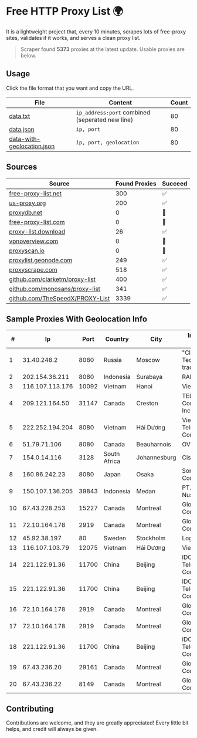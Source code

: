 
# Free HTTP Proxy List 🌍

It is a lightweight project that, every 10 minutes, scrapes lots of free-proxy sites, validates if it works, and serves a clean proxy list.


> Scraper found **5373** proxies at the latest update. Usable proxies are below.

## Usage

Click the file format that you want and copy the URL.


|File|Content|Count|
|----|-------|-----|
|[data.txt](https://raw.githubusercontent.com/themiralay/Proxy-List-World/master/data.txt)|`ip_address:port` combined (seperated new line)|80|
|[data.json](https://raw.githubusercontent.com/themiralay/Proxy-List-World/master/data.json)|`ip, port`|80|
|[data-with-geolocation.json](https://raw.githubusercontent.com/themiralay/Proxy-List-World/master/data-with-geolocation.json)|`ip, port, geolocation`|80|

## Sources

|Source|Found Proxies|Succeed|
|------|-------------|-------|
|[free-proxy-list.net](https://free-proxy-list.net)|300|✅|
|[us-proxy.org](https://www.us-proxy.org)|200|✅|
|[proxydb.net](http://proxydb.net)|0|🚫|
|[free-proxy-list.com](https://free-proxy-list.com/?page=&port=&type%5B%5D=http&type%5B%5D=https&up_time=0&search=Search)|0|🚫|
|[proxy-list.download](https://www.proxy-list.download/HTTP)|26|✅|
|[vpnoverview.com](https://vpnoverview.com/privacy/anonymous-browsing/free-proxy-servers)|0|🚫|
|[proxyscan.io](https://www.proxyscan.io)|0|🚫|
|[proxylist.geonode.com](https://proxylist.geonode.com/api/proxy-list?limit=300&page=1&sort_by=lastChecked&sort_type=desc&protocols=http,https)|249|✅|
|[proxyscrape.com](https://api.proxyscrape.com/v2/?request=displayproxies&protocol=http&timeout=10000&country=all&ssl=all&anonymity=all)|518|✅|
|[github.com/clarketm/proxy-list](https://raw.githubusercontent.com/clarketm/proxy-list/master/proxy-list-raw.txt)|400|✅|
|[github.com/monosans/proxy-list](https://raw.githubusercontent.com/monosans/proxy-list/main/proxies/http.txt)|341|✅|
|[github.com/TheSpeedX/PROXY-List](https://raw.githubusercontent.com/TheSpeedX/PROXY-List/master/http.txt)|3339|✅|


## Sample Proxies With Geolocation Info

|#|Ip|Port|Country|City|Internet Service Provider|
|-|--|----|-------|----|-------------------------|
|1|31.40.248.2|8080|Russia|Moscow|"Cloud Technologies" LLC trading as Cloud.ru|
|2|202.154.36.211|8080|Indonesia|Surabaya|RADNET-BDG|
|3|116.107.113.176|10092|Vietnam|Hanoi|Viettel Corporation|
|4|209.121.164.50|31147|Canada|Creston|TELUS Communications Inc.|
|5|222.252.194.204|8080|Vietnam|Hải Dương|VietNam Post and Telecom Corporation|
|6|51.79.71.106|8080|Canada|Beauharnois|OVH SAS|
|7|154.0.14.116|3128|South Africa|Johannesburg|Cisp IP3|
|8|160.86.242.23|8080|Japan|Osaka|Sony Network Communications Inc|
|9|150.107.136.205|39843|Indonesia|Medan|PT. Media Antar Nusa|
|10|67.43.228.253|15227|Canada|Montreal|GloboTech Communications|
|11|72.10.164.178|2919|Canada|Montreal|GloboTech Communications|
|12|45.92.38.197|80|Sweden|Stockholm|LogicForge Limited|
|13|116.107.103.79|12075|Vietnam|Hải Dương|Viettel Corporation|
|14|221.122.91.36|11700|China|Beijing|IDC, China Telecommunications Corporation|
|15|221.122.91.36|11700|China|Beijing|IDC, China Telecommunications Corporation|
|16|72.10.164.178|2919|Canada|Montreal|GloboTech Communications|
|17|72.10.164.178|2919|Canada|Montreal|GloboTech Communications|
|18|221.122.91.36|11700|China|Beijing|IDC, China Telecommunications Corporation|
|19|67.43.236.20|29161|Canada|Montreal|GloboTech Communications|
|20|67.43.236.22|8149|Canada|Montreal|GloboTech Communications|



## Contributing

Contributions are welcome, and they are greatly appreciated! Every
little bit helps, and credit will always be given.

